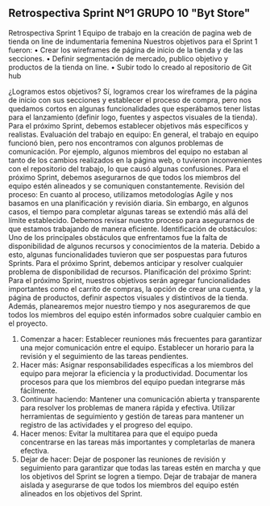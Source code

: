 ## Retrospectiva Sprint Nº1 GRUPO 10 "Byt Store"

Retrospectiva Sprint 1 
Equipo de trabajo en la creación de pagina web de tienda on line de indumentaria femenina
Nuestros objetivos para el Sprint 1 fueron:
•	Crear los wireframes de página de inicio de la tienda y de las secciones.
•	Definir segmentación de mercado, publico objetivo y productos de la tienda on line.
•	Subir todo lo creado al repositorio de Git hub

¿Logramos estos objetivos? Sí, logramos crear los wireframes de la página de inicio con sus secciones y establecer el proceso de compra, pero nos quedamos cortos en algunas funcionalidades que esperábamos tener listas para el lanzamiento (definir logo, fuentes y aspectos visuales de la tienda). Para el próximo Sprint, debemos establecer objetivos más específicos y realistas.
Evaluación del trabajo en equipo: En general, el trabajo en equipo funcionó bien, pero nos encontramos con algunos problemas de comunicación. Por ejemplo, algunos miembros del equipo no estaban al tanto de los cambios realizados en la página web, o tuvieron inconvenientes con el repositorio del trabajo, lo que causó algunas confusiones. Para el próximo Sprint, debemos asegurarnos de que todos los miembros del equipo estén alineados y se comuniquen constantemente.
Revisión del proceso: En cuanto al proceso, utilizamos metodologías Agile y nos basamos en una planificación y revisión diaria. Sin embargo, en algunos casos, el tiempo para completar algunas tareas se extendió más allá del límite establecido. Debemos revisar nuestro proceso para asegurarnos de que estamos trabajando de manera eficiente.
Identificación de obstáculos: Uno de los principales obstáculos que enfrentamos fue la falta de disponibilidad de algunos recursos y conocimientos de la materia. Debido a esto, algunas funcionalidades tuvieron que ser pospuestas para futuros Sprints. Para el próximo Sprint, debemos anticipar y resolver cualquier problema de disponibilidad de recursos.
Planificación del próximo Sprint: Para el próximo Sprint, nuestros objetivos serán agregar funcionalidades importantes como el carrito de compras, la opción de crear una cuenta, y la página de productos, definir aspectos visuales y distintivos de la tienda. Además, planearemos mejor nuestro tiempo y nos aseguraremos de que todos los miembros del equipo estén informados sobre cualquier cambio en el proyecto.
1.	Comenzar a hacer:
Establecer reuniones más frecuentes para garantizar una mejor comunicación entre el equipo.
Establecer un horario para la revisión y el seguimiento de las tareas pendientes.
2.	Hacer más:
Asignar responsabilidades específicas a los miembros del equipo para mejorar la eficiencia y la productividad.
Documentar los procesos para que los miembros del equipo puedan integrarse más fácilmente.
3.	Continuar haciendo:
Mantener una comunicación abierta y transparente para resolver los problemas de manera rápida y efectiva.
Utilizar herramientas de seguimiento y gestión de tareas para mantener un registro de las actividades y el progreso del equipo.
4.	Hacer menos:
Evitar la multitarea para que el equipo pueda concentrarse en las tareas más importantes y completarlas de manera efectiva.
5.	Dejar de hacer:
Dejar de posponer las reuniones de revisión y seguimiento para garantizar que todas las tareas estén en marcha y que los objetivos del Sprint se logren a tiempo.
Dejar de trabajar de manera aislada y asegurarse de que todos los miembros del equipo estén alineados en los objetivos del Sprint.

